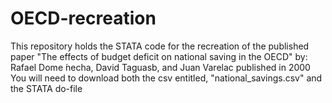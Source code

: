 # OECD-recreation
This repository holds the STATA code for the recreation of the published paper "The effects of budget deficit on national saving in the OECD" by: Rafael Dome ́necha, David Taguasb, and Juan Varelac published in 2000
You will need to download both the csv entitled, "national_savings.csv" and the STATA do-file
